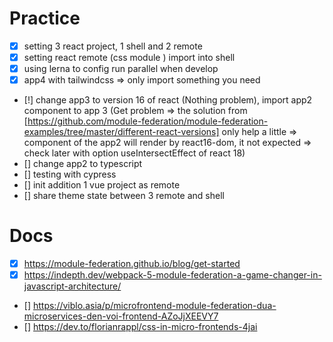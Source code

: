 # Practice

- [x] setting 3 react project, 1 shell and 2 remote
- [x] setting react remote (css module ) import into shell
- [x] using lerna to config run parallel when develop
- [x] app4 with tailwindcss => only import something you need
- [!] change app3 to version 16 of react (Nothing problem), import app2 component to app 3 (Get problem => the solution from [https://github.com/module-federation/module-federation-examples/tree/master/different-react-versions] only help a little => component of the app2 will render by react16-dom, it not expected => check later with option useIntersectEffect of react 18)
- [] change app2 to typescript
- [] testing with cypress
- [] init addition 1 vue project as remote
- [] share theme state between 3 remote and shell

# Docs

- [x] https://module-federation.github.io/blog/get-started
- [x] https://indepth.dev/webpack-5-module-federation-a-game-changer-in-javascript-architecture/
- [] https://viblo.asia/p/microfrontend-module-federation-dua-microservices-den-voi-frontend-AZoJjXEEVY7
- [] https://dev.to/florianrappl/css-in-micro-frontends-4jai
